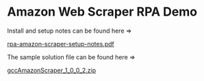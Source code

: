 # Amazon Web Scraper RPA Demo

Install and setup notes can be found here =>

[rpa-amazon-scraper-setup-notes.pdf](https://github.com/microsoft/Federal-Business-Applications/raw/main/demos/rpa-amazon-scraper/rpa-amazon-scraper-setup-notes.pdf)

The sample solution file can be found here =>

[gccAmazonScraper_1_0_0_2.zip](https://github.com/microsoft/Federal-Business-Applications/raw/main/demos/rpa-amazon-scraper/gccAmazonScraper_1_0_0_2.zip)